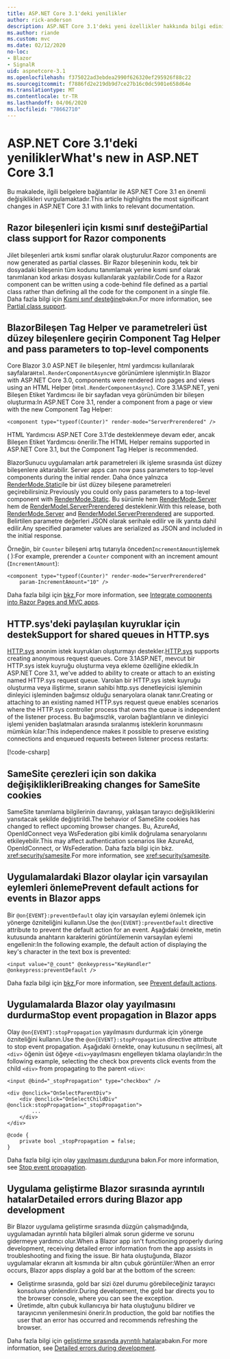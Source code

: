 ```yaml
---
title: ASP.NET Core 3.1'deki yenilikler
author: rick-anderson
description: ASP.NET Core 3.1'deki yeni özellikler hakkında bilgi edinin.
ms.author: riande
ms.custom: mvc
ms.date: 02/12/2020
no-loc:
- Blazor
- SignalR
uid: aspnetcore-3.1
ms.openlocfilehash: f375022ad3ebdea2990f626320ef295926f88c22
ms.sourcegitcommit: f7886fd2e219db9d7ce27b16c0dc5901e658d64e
ms.translationtype: MT
ms.contentlocale: tr-TR
ms.lasthandoff: 04/06/2020
ms.locfileid: "78662710"
---
```

# <a name="whats-new-in-aspnet-core-31"></a><span data-ttu-id="dbf27-103">ASP.NET Core 3.1'deki yenilikler</span><span class="sxs-lookup"><span data-stu-id="dbf27-103">What's new in ASP.NET Core 3.1</span></span>

<span data-ttu-id="dbf27-104">Bu makalede, ilgili belgelere bağlantılar ile ASP.NET Core 3.1 en önemli değişiklikleri vurgulamaktadır.</span><span class="sxs-lookup"><span data-stu-id="dbf27-104">This article highlights the most significant changes in ASP.NET Core 3.1 with links to relevant documentation.</span></span>

## <a name="partial-class-support-for-razor-components"></a><span data-ttu-id="dbf27-105">Razor bileşenleri için kısmi sınıf desteği</span><span class="sxs-lookup"><span data-stu-id="dbf27-105">Partial class support for Razor components</span></span>

<span data-ttu-id="dbf27-106">Jilet bileşenleri artık kısmi sınıflar olarak oluşturulur.</span><span class="sxs-lookup"><span data-stu-id="dbf27-106">Razor components are now generated as partial classes.</span></span> <span data-ttu-id="dbf27-107">Bir Razor bileşeninin kodu, tek bir dosyadaki bileşenin tüm kodunu tanımlamak yerine kısmi sınıf olarak tanımlanan kod arkası dosyası kullanılarak yazılabilir.</span><span class="sxs-lookup"><span data-stu-id="dbf27-107">Code for a Razor component can be written using a code-behind file defined as a partial class rather than defining all the code for the component in a single file.</span></span> <span data-ttu-id="dbf27-108">Daha fazla bilgi için [Kısmi sınıf desteğine](xref:blazor/components#partial-class-support)bakın.</span><span class="sxs-lookup"><span data-stu-id="dbf27-108">For more information, see [Partial class support](xref:blazor/components#partial-class-support).</span></span>

## <a name="opno-locblazor-component-tag-helper-and-pass-parameters-to-top-level-components"></a>Blazor<span data-ttu-id="dbf27-109">Bileşen Tag Helper ve parametreleri üst düzey bileşenlere geçirin</span><span class="sxs-lookup"><span data-stu-id="dbf27-109"> Component Tag Helper and pass parameters to top-level components</span></span>

<span data-ttu-id="dbf27-110">Core Blazor 3.0 ASP.NET ile bileşenler, html yardımcısı kullanılarak sayfalara`Html.RenderComponentAsync`ve görünümlere işlenmiştir.</span><span class="sxs-lookup"><span data-stu-id="dbf27-110">In Blazor with ASP.NET Core 3.0, components were rendered into pages and views using an HTML Helper (`Html.RenderComponentAsync`).</span></span> <span data-ttu-id="dbf27-111">Core 3.1ASP.NET, yeni Bileşen Etiket Yardımcısı ile bir sayfadan veya görünümden bir bileşen oluşturma:</span><span class="sxs-lookup"><span data-stu-id="dbf27-111">In ASP.NET Core 3.1, render a component from a page or view with the new Component Tag Helper:</span></span>

```cshtml
<component type="typeof(Counter)" render-mode="ServerPrerendered" />
```

<span data-ttu-id="dbf27-112">HTML Yardımcısı ASP.NET Core 3.1'de desteklenmeye devam eder, ancak Bileşen Etiket Yardımcısı önerilir.</span><span class="sxs-lookup"><span data-stu-id="dbf27-112">The HTML Helper remains supported in ASP.NET Core 3.1, but the Component Tag Helper is recommended.</span></span>

Blazor<span data-ttu-id="dbf27-113">Sunucu uygulamaları artık parametreleri ilk işleme sırasında üst düzey bileşenlere aktarabilir.</span><span class="sxs-lookup"><span data-stu-id="dbf27-113"> Server apps can now pass parameters to top-level components during the initial render.</span></span> <span data-ttu-id="dbf27-114">Daha önce yalnızca [RenderMode.Static](xref:Microsoft.AspNetCore.Mvc.Rendering.RenderMode.Static)ile bir üst düzey bileşene parametreleri geçirebilirsiniz.</span><span class="sxs-lookup"><span data-stu-id="dbf27-114">Previously you could only pass parameters to a top-level component with [RenderMode.Static](xref:Microsoft.AspNetCore.Mvc.Rendering.RenderMode.Static).</span></span> <span data-ttu-id="dbf27-115">Bu sürümle hem [RenderMode.Server](xref:Microsoft.AspNetCore.Mvc.Rendering.RenderMode.Server) hem de [RenderModel.ServerPrerendered](xref:Microsoft.AspNetCore.Mvc.Rendering.RenderMode.ServerPrerendered) desteklenir.</span><span class="sxs-lookup"><span data-stu-id="dbf27-115">With this release, both [RenderMode.Server](xref:Microsoft.AspNetCore.Mvc.Rendering.RenderMode.Server) and [RenderModel.ServerPrerendered](xref:Microsoft.AspNetCore.Mvc.Rendering.RenderMode.ServerPrerendered) are supported.</span></span> <span data-ttu-id="dbf27-116">Belirtilen parametre değerleri JSON olarak serihale edilir ve ilk yanıta dahil edilir.</span><span class="sxs-lookup"><span data-stu-id="dbf27-116">Any specified parameter values are serialized as JSON and included in the initial response.</span></span>

<span data-ttu-id="dbf27-117">Örneğin, bir `Counter` bileşeni artış tutarıyla önceden`IncrementAmount`işlemek ( ):</span><span class="sxs-lookup"><span data-stu-id="dbf27-117">For example, prerender a `Counter` component with an increment amount (`IncrementAmount`):</span></span>

```cshtml
<component type="typeof(Counter)" render-mode="ServerPrerendered" 
    param-IncrementAmount="10" />
```

<span data-ttu-id="dbf27-118">Daha fazla bilgi için [bkz.](xref:blazor/integrate-components)</span><span class="sxs-lookup"><span data-stu-id="dbf27-118">For more information, see [Integrate components into Razor Pages and MVC apps](xref:blazor/integrate-components).</span></span>

## <a name="support-for-shared-queues-in-httpsys"></a><span data-ttu-id="dbf27-119">HTTP.sys'deki paylaşılan kuyruklar için destek</span><span class="sxs-lookup"><span data-stu-id="dbf27-119">Support for shared queues in HTTP.sys</span></span>

<span data-ttu-id="dbf27-120">[HTTP.sys](xref:fundamentals/servers/httpsys) anonim istek kuyrukları oluşturmayı destekler.</span><span class="sxs-lookup"><span data-stu-id="dbf27-120">[HTTP.sys](xref:fundamentals/servers/httpsys) supports creating anonymous request queues.</span></span> <span data-ttu-id="dbf27-121">Core 3.1ASP.NET, mevcut bir HTTP.sys istek kuyruğu oluşturma veya ekleme özelliğine ekledik.</span><span class="sxs-lookup"><span data-stu-id="dbf27-121">In ASP.NET Core 3.1, we've added to ability to create or attach to an existing named HTTP.sys request queue.</span></span> <span data-ttu-id="dbf27-122">Varolan bir HTTP.sys istek kuyruğu oluşturma veya iliştirme, sıranın sahibi http.sys denetleyicisi işleminin dinleyici işleminden bağımsız olduğu senaryolara olanak tanır.</span><span class="sxs-lookup"><span data-stu-id="dbf27-122">Creating or attaching to an existing named HTTP.sys request queue enables scenarios where the HTTP.sys controller process that owns the queue is independent of the listener process.</span></span> <span data-ttu-id="dbf27-123">Bu bağımsızlık, varolan bağlantıların ve dinleyici işlemi yeniden başlatmaları arasında sıralanmış isteklerin korunmasını mümkün kılar:</span><span class="sxs-lookup"><span data-stu-id="dbf27-123">This independence makes it possible to preserve existing connections and enqueued requests between listener process restarts:</span></span>

[!code-csharp[](sample/Program.cs?name=snippet)]

## <a name="breaking-changes-for-samesite-cookies"></a><span data-ttu-id="dbf27-124">SameSite çerezleri için son dakika değişiklikleri</span><span class="sxs-lookup"><span data-stu-id="dbf27-124">Breaking changes for SameSite cookies</span></span>

<span data-ttu-id="dbf27-125">SameSite tanımlama bilgilerinin davranışı, yaklaşan tarayıcı değişikliklerini yansıtacak şekilde değiştirildi.</span><span class="sxs-lookup"><span data-stu-id="dbf27-125">The behavior of SameSite cookies has changed to reflect upcoming browser changes.</span></span> <span data-ttu-id="dbf27-126">Bu, AzureAd, OpenIdConnect veya WsFederation gibi kimlik doğrulama senaryolarını etkileyebilir.</span><span class="sxs-lookup"><span data-stu-id="dbf27-126">This may affect authentication scenarios like AzureAd, OpenIdConnect, or WsFederation.</span></span> <span data-ttu-id="dbf27-127">Daha fazla bilgi için bkz. <xref:security/samesite>.</span><span class="sxs-lookup"><span data-stu-id="dbf27-127">For more information, see <xref:security/samesite>.</span></span>

## <a name="prevent-default-actions-for-events-in-opno-locblazor-apps"></a><span data-ttu-id="dbf27-128">Uygulamalardaki Blazor olaylar için varsayılan eylemleri önleme</span><span class="sxs-lookup"><span data-stu-id="dbf27-128">Prevent default actions for events in Blazor apps</span></span>

<span data-ttu-id="dbf27-129">Bir `@on{EVENT}:preventDefault` olay için varsayılan eylemi önlemek için yönerge özniteliğini kullanın.</span><span class="sxs-lookup"><span data-stu-id="dbf27-129">Use the `@on{EVENT}:preventDefault` directive attribute to prevent the default action for an event.</span></span> <span data-ttu-id="dbf27-130">Aşağıdaki örnekte, metin kutusunda anahtarın karakterini görüntülemenin varsayılan eylemi engellenir:</span><span class="sxs-lookup"><span data-stu-id="dbf27-130">In the following example, the default action of displaying the key's character in the text box is prevented:</span></span>

```razor
<input value="@_count" @onkeypress="KeyHandler" @onkeypress:preventDefault />
```

<span data-ttu-id="dbf27-131">Daha fazla bilgi için [bkz.](xref:blazor/event-handling#prevent-default-actions)</span><span class="sxs-lookup"><span data-stu-id="dbf27-131">For more information, see [Prevent default actions](xref:blazor/event-handling#prevent-default-actions).</span></span>

## <a name="stop-event-propagation-in-opno-locblazor-apps"></a><span data-ttu-id="dbf27-132">Uygulamalarda Blazor olay yayılmasını durdurma</span><span class="sxs-lookup"><span data-stu-id="dbf27-132">Stop event propagation in Blazor apps</span></span>

<span data-ttu-id="dbf27-133">Olay `@on{EVENT}:stopPropagation` yayılmasını durdurmak için yönerge özniteliğini kullanın.</span><span class="sxs-lookup"><span data-stu-id="dbf27-133">Use the `@on{EVENT}:stopPropagation` directive attribute to stop event propagation.</span></span> <span data-ttu-id="dbf27-134">Aşağıdaki örnekte, onay kutusunu n seçilmesi, alt `<div>` öğenin üst öğeye `<div>`yayılmasını engelleyen tıklama olaylarıdır:</span><span class="sxs-lookup"><span data-stu-id="dbf27-134">In the following example, selecting the check box prevents click events from the child `<div>` from propagating to the parent `<div>`:</span></span>

```razor
<input @bind="_stopPropagation" type="checkbox" />

<div @onclick="OnSelectParentDiv">
    <div @onclick="OnSelectChildDiv" @onclick:stopPropagation="_stopPropagation">
        ...
    </div>
</div>

@code {
    private bool _stopPropagation = false;
}
```

<span data-ttu-id="dbf27-135">Daha fazla bilgi için olay [yayılmasını durdur](xref:blazor/event-handling#stop-event-propagation)una bakın.</span><span class="sxs-lookup"><span data-stu-id="dbf27-135">For more information, see [Stop event propagation](xref:blazor/event-handling#stop-event-propagation).</span></span>

## <a name="detailed-errors-during-opno-locblazor-app-development"></a><span data-ttu-id="dbf27-136">Uygulama geliştirme Blazor sırasında ayrıntılı hatalar</span><span class="sxs-lookup"><span data-stu-id="dbf27-136">Detailed errors during Blazor app development</span></span>

<span data-ttu-id="dbf27-137">Bir Blazor uygulama geliştirme sırasında düzgün çalışmadığında, uygulamadan ayrıntılı hata bilgileri almak sorun giderme ve sorunu gidermeye yardımcı olur.</span><span class="sxs-lookup"><span data-stu-id="dbf27-137">When a Blazor app isn't functioning properly during development, receiving detailed error information from the app assists in troubleshooting and fixing the issue.</span></span> <span data-ttu-id="dbf27-138">Bir hata oluştuğunda, Blazor uygulamalar ekranın alt kısmında bir altın çubuk görüntüler:</span><span class="sxs-lookup"><span data-stu-id="dbf27-138">When an error occurs, Blazor apps display a gold bar at the bottom of the screen:</span></span>

* <span data-ttu-id="dbf27-139">Geliştirme sırasında, gold bar sizi özel durumu görebileceğiniz tarayıcı konsoluna yönlendirir.</span><span class="sxs-lookup"><span data-stu-id="dbf27-139">During development, the gold bar directs you to the browser console, where you can see the exception.</span></span>
* <span data-ttu-id="dbf27-140">Üretimde, altın çubuk kullanıcıya bir hata oluştuğunu bildirer ve tarayıcının yenilenmesini önerir.</span><span class="sxs-lookup"><span data-stu-id="dbf27-140">In production, the gold bar notifies the user that an error has occurred and recommends refreshing the browser.</span></span>

<span data-ttu-id="dbf27-141">Daha fazla bilgi için [geliştirme sırasında ayrıntılı hatalar](xref:blazor/handle-errors#detailed-errors-during-development)abakın.</span><span class="sxs-lookup"><span data-stu-id="dbf27-141">For more information, see [Detailed errors during development](xref:blazor/handle-errors#detailed-errors-during-development).</span></span>
